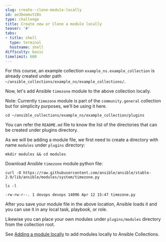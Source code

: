 ```yaml
---
slug: create--clone-module-locally
id: ae3boemvt28x
type: challenge
title: Create new or Clone a module locally
teaser: '#'
tabs:
- title: shell
  type: terminal
  hostname: shell
difficulty: basic
timelimit: 600
---
```

For this course, an example collection `example_ns.example_collection` is already created under path `~/ansible_collections/example_ns/example_collections/`.

Now, let's add Ansible `timezone` module to the above collection locally.

Note: Currently `timezone` module is part of the `community.general` collection but for simplicity purposes, we’ll be using it here.

```
cd ~/ansible_collections/example_ns/example_collection/plugins
```

You can refer the `README.md` file to know the list of the directories that can be created under plugins directory.

As we will be adding a module file, we first need to create a directory with name `modules` under `plugins` directory:

```
mkdir modules && cd modules
```

Download Ansible `timezone` module python file:

```
curl -O https://raw.githubusercontent.com/ansible/ansible/stable-2.9/lib/ansible/modules/system/timezone.py
```

~~~
ls -l

-rw-rw-r--. 1 devops devops 14096 Apr 12 15:47 timezone.py
~~~

After you save your module file in the above location, Ansible loads it and you can use it in any local task, playbook, or role.

Likewise you can place your own modules under `plugins/modules` directory from the collection root.

See [Adding a module locally](https://docs.ansible.com/ansible/latest/dev_guide/developing_locally.html#adding-a-module-locally) to add modules locally to Ansible Collections.

